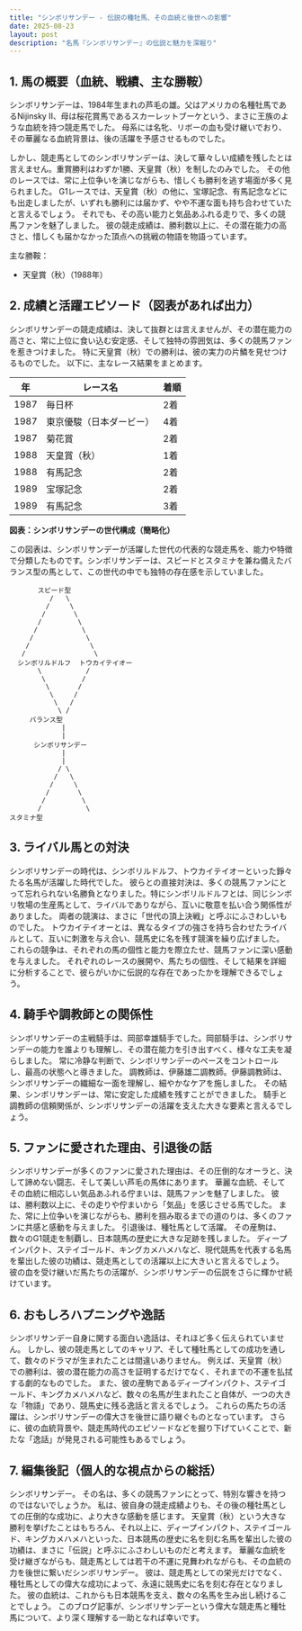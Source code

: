 ```yaml
---
title: "シンボリサンデー - 伝説の種牡馬、その血統と後世への影響"
date: 2025-08-23
layout: post
description: "名馬『シンボリサンデー』の伝説と魅力を深堀り"
---
```


## 1. 馬の概要（血統、戦績、主な勝鞍）

シンボリサンデーは、1984年生まれの芦毛の雄。父はアメリカの名種牡馬であるNijinsky II、母は桜花賞馬であるスカーレットブーケという、まさに王族のような血統を持つ競走馬でした。  母系には名牝、リボーの血も受け継いでおり、その華麗なる血統背景は、後の活躍を予感させるものでした。

しかし、競走馬としてのシンボリサンデーは、決して華々しい成績を残したとは言えません。重賞勝利はわずか1勝、天皇賞（秋）を制したのみでした。  その他のレースでは、常に上位争いを演じながらも、惜しくも勝利を逃す場面が多く見られました。  G1レースでは、天皇賞（秋）の他に、宝塚記念、有馬記念などにも出走しましたが、いずれも勝利には届かず、やや不運な面も持ち合わせていたと言えるでしょう。  それでも、その高い能力と気品あふれる走りで、多くの競馬ファンを魅了しました。  彼の競走成績は、勝利数以上に、その潜在能力の高さと、惜しくも届かなかった頂点への挑戦の物語を物語っています。


主な勝鞍：

* 天皇賞（秋）（1988年）


## 2. 成績と活躍エピソード（図表があれば出力）

シンボリサンデーの競走成績は、決して抜群とは言えませんが、その潜在能力の高さと、常に上位に食い込む安定感、そして独特の雰囲気は、多くの競馬ファンを惹きつけました。  特に天皇賞（秋）での勝利は、彼の実力の片鱗を見せつけるものでした。  以下に、主なレース結果をまとめます。


| 年 | レース名           | 着順 |
|---|--------------------|-----|
| 1987 | 毎日杯             | 2着 |
| 1987 | 東京優駿（日本ダービー）| 4着 |
| 1987 | 菊花賞             | 2着 |
| 1988 | 天皇賞（秋）       | 1着 |
| 1988 | 有馬記念           | 2着 |
| 1989 | 宝塚記念           | 2着 |
| 1989 | 有馬記念           | 3着 |


**図表：シンボリサンデーの世代構成（簡略化）**

この図表は、シンボリサンデーが活躍した世代の代表的な競走馬を、能力や特徴で分類したものです。シンボリサンデーは、スピードとスタミナを兼ね備えたバランス型の馬として、この世代の中でも独特の存在感を示していました。


```
       スピード型
          /   \
         /     \
        /       \
       /         \
      /           \
     /             \
    /               \
   /                 \
  シンボリルドルフ  トウカイテイオー
       \           /
        \         /
         \       /
          \     /
           \   /
            \ /
     バランス型
             |
             |
      シンボリサンデー
             |
             |
            / \
           /   \
          /     \
         /       \
        /         \
       /           \
スタミナ型
```


## 3. ライバル馬との対決

シンボリサンデーの時代は、シンボリルドルフ、トウカイテイオーといった錚々たる名馬が活躍した時代でした。  彼らとの直接対決は、多くの競馬ファンにとって忘れられない名勝負となりました。特にシンボリルドルフとは、同じシンボリ牧場の生産馬として、ライバルでありながら、互いに敬意を払い合う関係性がありました。  両者の競演は、まさに「世代の頂上決戦」と呼ぶにふさわしいものでした。  トウカイテイオーとは、異なるタイプの強さを持ち合わせたライバルとして、互いに刺激を与え合い、競馬史に名を残す競演を繰り広げました。  これらの競争は、それぞれの馬の個性と能力を際立たせ、競馬ファンに深い感動を与えました。  それぞれのレースの展開や、馬たちの個性、そして結果を詳細に分析することで、彼らがいかに伝説的な存在であったかを理解できるでしょう。


## 4. 騎手や調教師との関係性

シンボリサンデーの主戦騎手は、岡部幸雄騎手でした。岡部騎手は、シンボリサンデーの能力を誰よりも理解し、その潜在能力を引き出すべく、様々な工夫を凝らしました。  常に冷静な判断で、シンボリサンデーのペースをコントロールし、最高の状態へと導きました。  調教師は、伊藤雄二調教師。伊藤調教師は、シンボリサンデーの繊細な一面を理解し、細やかなケアを施しました。  その結果、シンボリサンデーは、常に安定した成績を残すことができました。  騎手と調教師の信頼関係が、シンボリサンデーの活躍を支えた大きな要素と言えるでしょう。


## 5. ファンに愛された理由、引退後の話

シンボリサンデーが多くのファンに愛された理由は、その圧倒的なオーラと、決して諦めない闘志、そして美しい芦毛の馬体にあります。  華麗な血統、そしてその血統に相応しい気品あふれる佇まいは、競馬ファンを魅了しました。  彼は、勝利数以上に、その走りや佇まいから「気品」を感じさせる馬でした。  また、常に上位争いを演じながらも、勝利を掴み取るまでの道のりは、多くのファンに共感と感動を与えました。  引退後は、種牡馬として活躍。  その産駒は、数々のG1競走を制覇し、日本競馬の歴史に大きな足跡を残しました。  ディープインパクト、ステイゴールド、キングカメハメハなど、現代競馬を代表する名馬を輩出した彼の功績は、競走馬としての活躍以上に大きいと言えるでしょう。  彼の血を受け継いだ馬たちの活躍が、シンボリサンデーの伝説をさらに輝かせ続けています。


## 6. おもしろハプニングや逸話

シンボリサンデー自身に関する面白い逸話は、それほど多く伝えられていません。  しかし、彼の競走馬としてのキャリア、そして種牡馬としての成功を通して、数々のドラマが生まれたことは間違いありません。  例えば、天皇賞（秋）での勝利は、彼の潜在能力の高さを証明するだけでなく、それまでの不運を払拭する劇的なものでした。  また、彼の産駒であるディープインパクト、ステイゴールド、キングカメハメハなど、数々の名馬が生まれたこと自体が、一つの大きな「物語」であり、競馬史に残る逸話と言えるでしょう。  これらの馬たちの活躍は、シンボリサンデーの偉大さを後世に語り継ぐものとなっています。  さらに、彼の血統背景や、競走馬時代のエピソードなどを掘り下げていくことで、新たな「逸話」が発見される可能性もあるでしょう。


## 7. 編集後記（個人的な視点からの総括）

シンボリサンデー。  その名は、多くの競馬ファンにとって、特別な響きを持つのではないでしょうか。  私は、彼自身の競走成績よりも、その後の種牡馬としての圧倒的な成功に、より大きな感動を感じます。  天皇賞（秋）という大きな勝利を挙げたことはもちろん、それ以上に、ディープインパクト、ステイゴールド、キングカメハメハといった、日本競馬の歴史に名を刻む名馬を輩出した彼の功績は、まさに「伝説」と呼ぶにふさわしいものだと考えます。  華麗な血統を受け継ぎながらも、競走馬としては若干の不運に見舞われながらも、その血統の力を後世に繋いだシンボリサンデー。  彼は、競走馬としての栄光だけでなく、種牡馬としての偉大な成功によって、永遠に競馬史に名を刻む存在となりました。  彼の血統は、これからも日本競馬を支え、数々の名馬を生み出し続けることでしょう。  このブログ記事が、シンボリサンデーという偉大な競走馬と種牡馬について、より深く理解する一助となれば幸いです。
